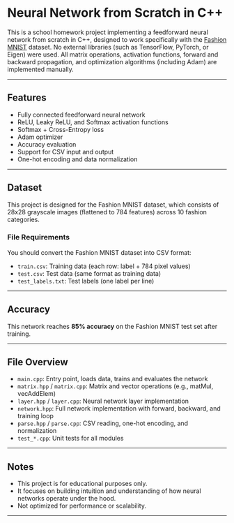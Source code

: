 # Neural Network from Scratch in C++

This is a school homework project implementing a feedforward neural network from scratch in C++, designed to work specifically with the [Fashion MNIST](https://github.com/zalandoresearch/fashion-mnist) dataset. No external libraries (such as TensorFlow, PyTorch, or Eigen) were used. All matrix operations, activation functions, forward and backward propagation, and optimization algorithms (including Adam) are implemented manually.

---

## Features

* Fully connected feedforward neural network
* ReLU, Leaky ReLU, and Softmax activation functions
* Softmax + Cross-Entropy loss
* Adam optimizer
* Accuracy evaluation
* Support for CSV input and output
* One-hot encoding and data normalization

---

## Dataset

This project is designed for the Fashion MNIST dataset, which consists of 28x28 grayscale images (flattened to 784 features) across 10 fashion categories.

### File Requirements

You should convert the Fashion MNIST dataset into CSV format:

* `train.csv`: Training data (each row: label + 784 pixel values)
* `test.csv`: Test data (same format as training data)
* `test_labels.txt`: Test labels (one label per line)

---

## Accuracy

This network reaches **85% accuracy** on the Fashion MNIST test set after training.

---

## File Overview

* `main.cpp`: Entry point, loads data, trains and evaluates the network
* `matrix.hpp` / `matrix.cpp`: Matrix and vector operations (e.g., matMul, vecAddElem)
* `layer.hpp` / `layer.cpp`: Neural network layer implementation
* `network.hpp`: Full network implementation with forward, backward, and training loop
* `parse.hpp` / `parse.cpp`: CSV reading, one-hot encoding, and normalization
* `test_*.cpp`: Unit tests for all modules

---

## Notes

* This project is for educational purposes only.
* It focuses on building intuition and understanding of how neural networks operate under the hood.
* Not optimized for performance or scalability.

---
